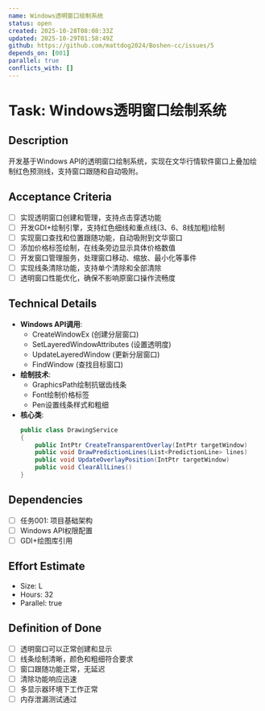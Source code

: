 ```yaml
---
name: Windows透明窗口绘制系统
status: open
created: 2025-10-28T08:08:33Z
updated: 2025-10-29T01:58:49Z
github: https://github.com/mattdog2024/Boshen-cc/issues/5
depends_on: [001]
parallel: true
conflicts_with: []
---
```


# Task: Windows透明窗口绘制系统

## Description
开发基于Windows API的透明窗口绘制系统，实现在文华行情软件窗口上叠加绘制红色预测线，支持窗口跟随和自动吸附。

## Acceptance Criteria
- [ ] 实现透明窗口创建和管理，支持点击穿透功能
- [ ] 开发GDI+绘制引擎，支持红色细线和重点线(3、6、8线加粗)绘制
- [ ] 实现窗口查找和位置跟随功能，自动吸附到文华窗口
- [ ] 添加价格标签绘制，在线条旁边显示具体价格数值
- [ ] 开发窗口管理服务，处理窗口移动、缩放、最小化等事件
- [ ] 实现线条清除功能，支持单个清除和全部清除
- [ ] 透明窗口性能优化，确保不影响原窗口操作流畅度

## Technical Details
- **Windows API调用**:
  - CreateWindowEx (创建分层窗口)
  - SetLayeredWindowAttributes (设置透明度)
  - UpdateLayeredWindow (更新分层窗口)
  - FindWindow (查找目标窗口)
- **绘制技术**:
  - GraphicsPath绘制抗锯齿线条
  - Font绘制价格标签
  - Pen设置线条样式和粗细
- **核心类**:
  ```csharp
  public class DrawingService
  {
      public IntPtr CreateTransparentOverlay(IntPtr targetWindow)
      public void DrawPredictionLines(List<PredictionLine> lines)
      public void UpdateOverlayPosition(IntPtr targetWindow)
      public void ClearAllLines()
  }
  ```

## Dependencies
- [ ] 任务001: 项目基础架构
- [ ] Windows API权限配置
- [ ] GDI+绘图库引用

## Effort Estimate
- Size: L
- Hours: 32
- Parallel: true

## Definition of Done
- [ ] 透明窗口可以正常创建和显示
- [ ] 线条绘制清晰，颜色和粗细符合要求
- [ ] 窗口跟随功能正常，无延迟
- [ ] 清除功能响应迅速
- [ ] 多显示器环境下工作正常
- [ ] 内存泄漏测试通过